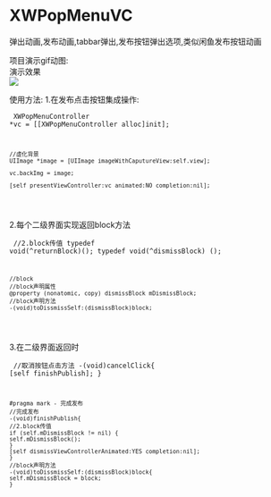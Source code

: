 # XWPopMenuVC
弹出动画,发布动画,tabbar弹出,发布按钮弹出选项,类似闲鱼发布按钮动画

项目演示gif动图:
<br>演示效果</br>
![](https://github.com/qxuewei/XWPopMenuVC/raw/master/GIF/XWPopMenuVCDemoGIF.gif)  

使用方法:
1.在发布点击按钮集成操作:
<code><pre>
    XWPopMenuController *vc = [[XWPopMenuController alloc]init];

    //虚化背景
    UIImage *image = [UIImage imageWithCaputureView:self.view];

    vc.backImg = image;

    [self presentViewController:vc animated:NO completion:nil];
</code></pre>

2.每个二级界面实现返回block方法
<code><pre>
    //2.block传值  typedef void(^returnBlock)();
    typedef void(^dismissBlock) ();

    //block
    //block声明属性
    @property (nonatomic, copy) dismissBlock mDismissBlock;
    //block声明方法
    -(void)toDissmissSelf:(dismissBlock)block;
</code></pre>

3.在二级界面返回时
<code><pre>
    //取消按钮点击方法
    -(void)cancelClick{
    [self finishPublish];
    }


    #pragma mark - 完成发布
    //完成发布
    -(void)finishPublish{
    //2.block传值
    if (self.mDismissBlock != nil) {
    self.mDismissBlock();
    }
    [self dismissViewControllerAnimated:YES completion:nil];
    }
    //block声明方法
    -(void)toDissmissSelf:(dismissBlock)block{
    self.mDismissBlock = block;
    }
</code></pre>
